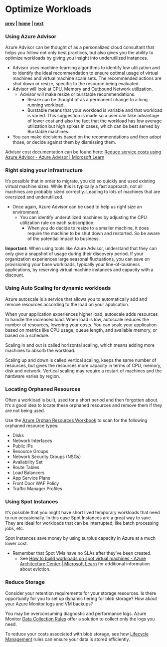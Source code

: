 # Optimize Workloads
#### [prev](./calculate.md) | [home](./readme.md)  | [next](./control.md)

### Using Azure Advisor
Azure Advisor can be thought of as a personalized cloud consultant that helps you follow not only best practices, but also gives you the ability to optimize workloads by giving you insight into underutilized instances.
- Advisor uses machine-learning algorithms to identify low utilization and to identify the ideal recommendation to ensure optimal usage of virtual machines and virtual machine scale sets. The recommended actions are shut down or resize, specific to the resource being evaluated.
- Advisor will look at CPU, Memory and Outbound Network utilization.
  - Advisor will make resize or burstable recommendations.
    - Resize can be thought of as a permanent change to a long running workload.
    - Burstable means that your workload is variable and that workload is varied. This suggestion is made so a user can take advantage of lower cost and also the fact that the workload has low average utilization but high spikes in cases, which can be best served by Burstable machines.
- You can make decisions based on the recommendations and then adopt those, or decide against them by dismissing them.

Advisor cost documentation can be found here: [Reduce service costs using Azure Advisor - Azure Advisor | Microsoft Learn](https://learn.microsoft.com/en-us/azure/advisor/advisor-cost-recommendations)
### Right sizing your infrastructure
It’s possible that in order to migrate, you did so quickly and used existing virtual machine sizes. While this is typically a fast approach, not all machines are probably sized correctly. Leading to lots of machines that are oversized and underutilized.
- Once again, Azure Advisor can be used to help us right size an environment.
  - You can identify underutilized machines by adjusting the CPU utilization rule on each subscription.
    - When you do decide to resize to a smaller machine, it does require the machine to be shut down and restarted. So be aware of the potential impact to business.

**Important:** When using tools like Azure Advisor, understand that they can only give a snapshot of usage during their discovery period. If your organization experiences large seasonal fluctuations, you can save on provisioning your base workloads, typically your line-of-business applications, by reserving virtual machine instances and capacity with a discount.
### Using Auto Scaling for dynamic workloads
Azure autoscale is a service that allows you to automatically add and remove resources according to the load on your application.

When your application experiences higher load, autoscale adds resources to handle the increased load. When load is low, autoscale reduces the number of resources, lowering your costs. You can scale your application based on metrics like CPU usage, queue length, and available memory, or based on a schedule.

Scaling in and out is called horizontal scaling, which means adding more machines to absorb the workload.

Scaling up and down is called vertical scaling, keeps the same number of resources, but gives the resources more capacity in terms of CPU, memory, disk and network. Vertical scaling may require a restart of machines and the hardware varies by region.

### Locating Orphaned Resources
Often a workload is built, used for a short period and then forgotten about. It’s a good idea to locate these orphaned resources and remove them if they are not being used. 

Use the [Azure Orphan Resources Workbook](https://github.com/dolevshor/azure-orphan-resources) to scan for the following orphaned resource types:
- Disks
- Network Interfaces
- Public IPs
- Resource Groups
- Network Security Groups (NSGs)
- Availability Set
- Route Tables
- Load Balancers
- App Service Plans
- Front Door WAF Policy
- Traffic Manager Profiles

### Using Spot Instances
It’s possible that you might have short lived temporary workloads that need to run occasionally. In this case Spot Instances are a great way to save. They are ideal for workloads that can be interrupted, like batch processing jobs, etc.

Spot Instances save money by using surplus capacity in Azure at a much lower cost.

- Remember that Spot VMs have no SLAs after they’ve been created.
  - See [How to build workloads on spot virtual machines - Azure Architecture Center | Microsoft Learn](https://learn.microsoft.com/en-us/azure/architecture/guide/spot/spot-eviction) for additional information about eviction.

### Reduce Storage
Consider your retention requirements for your storage resources. Is there opportunity for you to set up dynamic tiering for blob storage? How about your Azure Monitor logs and VM backups? 

You may be overconsuming diagnostic and performance logs. Azure Monitor [Data Collection Rules](https://learn.microsoft.com/en-us/azure/azure-monitor/essentials/data-collection-rule-overview) offer a solution to collect only the logs you need. 

To reduce your costs associated with blob storage, see how [Lifecycle Management](https://learn.microsoft.com/en-us/azure/storage/blobs/lifecycle-management-policy-configure?tabs=azure-portal) rules can ensure your data is stored efficiently. 

